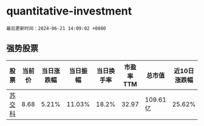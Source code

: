 # quantitative-investment

`最后更新时间：2024-06-21 14:09:02 +0800`

## 强势股票

|股票|当前价|当日涨跌幅|当日振幅|当日换手率|市盈率TTM|总市值|近10日涨跌幅|
|----|----|----|----|----|----|----|----|
|[苏交科](https://xueqiu.com/S/SZ300284)|8.68|5.21%|11.03%|18.2%|32.97|109.61亿|25.62%|
